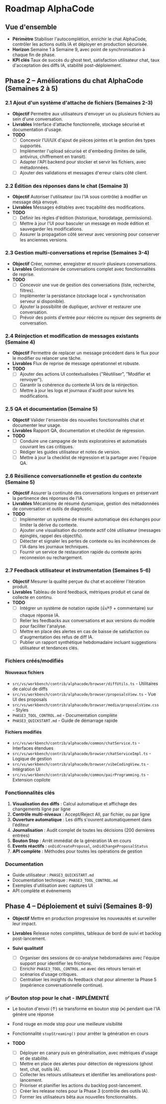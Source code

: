 # Roadmap AlphaCode

## Vue d'ensemble
- **Périmètre** Stabiliser l'autocomplétion, enrichir le chat AlphaCode, contrôler les actions outils IA et déployer en production sécurisée.
- **Horizon** Semaine 1 à Semaine 9, avec point de synchronisation à chaque fin de phase.
- **KPI clés** Taux de succès du ghost text, satisfaction utilisateur chat, taux d'acceptation des diffs IA, stabilité post-déploiement.


## Phase 2 – Améliorations du chat AlphaCode (Semaines 2 à 5)

### 2.1 Ajout d'un système d'attache de fichiers (Semaines 2-3)
- **Objectif** Permettre aux utilisateurs d'envoyer un ou plusieurs fichiers au sein d'une conversation.
- **Livrables** Interface d'attache fonctionnelle, stockage sécurisé et documentation d'usage.
- **TODO**
  - [ ] Concevoir l'UI/UX d'ajout de pièces jointes et la gestion des types supportés.
  - [ ] Implémenter l'upload sécurisé et d'embeding (limites de taille, antivirus, chiffrement en transit).
  - [ ] Adapter l'API backend pour stocker et servir les fichiers, avec métadonnées.
  - [ ] Ajouter des validations et messages d'erreur clairs côté client.

### 2.2 Édition des réponses dans le chat (Semaine 3)
- **Objectif** Autoriser l'utilisateur (ou l'IA sous contrôle) à modifier un message déjà envoyé.
- **Livrables** Messages éditables avec traçabilité des modifications.
- **TODO**
  - [ ] Définir les règles d'édition (historique, horodatage, permissions).
  - [ ] Mettre à jour l'UI pour basculer un message en mode édition et sauvegarder les modifications.
  - [ ] Assurer la propagation côté serveur avec versioning pour conserver les anciennes versions.

### 2.3 Gestion multi-conversations et reprise (Semaines 3-4)
- **Objectif** Créer, nommer, enregistrer et rouvrir plusieurs conversations.
- **Livrables** Gestionnaire de conversations complet avec fonctionnalités de reprise.
- **TODO**
  - [ ] Concevoir une vue de gestion des conversations (liste, recherche, filtres).
  - [ ] Implémenter la persistance (stockage local + synchronisation serveur si disponible).
  - [ ] Ajouter la possibilité de dupliquer, archiver et restaurer une conversation.
  - [ ] Prévoir des points d'entrée pour réécrire ou rejouer des segments de conversation.

### 2.4 Réinjection et modification de messages existants (Semaine 4)
- **Objectif** Permettre de replacer un message précédent dans le flux pour le modifier ou relancer une tâche.
- **Livrables** Flux de reprise de message opérationnel et robuste.
- **TODO**
  - [ ] Ajouter des actions UI contextualisées ("Réutiliser", "Modifier et renvoyer").
  - [ ] Garantir la cohérence du contexte IA lors de la réinjection.
  - [ ] Mettre à jour les logs et journaux d'audit pour suivre les modifications.

### 2.5 QA et documentation (Semaine 5)
- **Objectif** Valider l'ensemble des nouvelles fonctionnalités chat et documenter leur usage.
- **Livrables** Rapport QA, documentation et checklist de régression.
- **TODO**
  - [ ] Conduire une campagne de tests exploratoires et automatisés couvrant les cas critiques.
  - [ ] Rédiger les guides utilisateur et notes de version.
  - [ ] Mettre à jour la checklist de régression et la partager avec l'équipe QA.

### 2.6 Résilience conversationnelle et gestion du contexte (Semaine 5)
- **Objectif** Assurer la continuité des conversations longues en préservant la pertinence des réponses de l'IA.
- **Livrables** Mécanisme de résumé dynamique, gestion des métadonnées de conversation et outils de diagnostic.
- **TODO**
  - [ ] Implémenter un système de résumé automatique des échanges pour limiter la dérive du contexte.
  - [ ] Ajouter une visualisation du contexte actif côté utilisateur (messages épinglés, rappel des objectifs).
  - [ ] Détecter et signaler les pertes de contexte ou les incohérences de l'IA dans les journaux techniques.
  - [ ] Fournir un service de restauration rapide du contexte après reconnexion ou rechargement.

### 2.7 Feedback utilisateur et instrumentation (Semaines 5-6)
- **Objectif** Mesurer la qualité perçue du chat et accélérer l'itération produit.
- **Livrables** Tableau de bord feedback, métriques produit et canal de collecte en continu.
- **TODO**
  - [ ] Intégrer un système de notation rapide (👍/👎 + commentaire) sur chaque réponse IA.
  - [ ] Relier les feedbacks aux conversations et aux versions du modèle pour faciliter l'analyse.
  - [ ] Mettre en place des alertes en cas de baisse de satisfaction ou d'augmentation des refus de diff IA.
  - [ ] Publier un rapport synthétique hebdomadaire incluant suggestions utilisateur et tendances clés.

### Fichiers créés/modifiés

#### Nouveaux fichiers
- `src/vs/workbench/contrib/alphacode/browser/diffUtils.ts` - Utilitaires de calcul de diffs
- `src/vs/workbench/contrib/alphacode/browser/proposalsView.ts` - Vue UI des proposals
- `src/vs/workbench/contrib/alphacode/browser/media/proposalsView.css` - Styles
- `PHASE3_TOOL_CONTROL.md` - Documentation complète
- `PHASE3_QUICKSTART.md` - Guide de démarrage rapide

#### Fichiers modifiés
- `src/vs/workbench/contrib/alphacode/common/chatService.ts` - Interfaces étendues
- `src/vs/workbench/contrib/alphacode/browser/chatServiceImpl.ts` - Logique de gestion
- `src/vs/workbench/contrib/alphacode/browser/vibeCodingView.ts` - Intégration UI
- `src/vs/workbench/contrib/alphacode/common/pairProgramming.ts` - Extension copilote

### Fonctionnalités clés
1. **Visualisation des diffs** : Calcul automatique et affichage des changements ligne par ligne
2. **Contrôle multi-niveaux** : Accept/Reject All, par fichier, ou par ligne
3. **Ouverture automatique** : Les diffs s'ouvrent automatiquement dans l'éditeur
4. **Journalisation** : Audit complet de toutes les décisions (200 dernières entrées)
5. **Bouton Stop** : Arrêt immédiat de la génération IA en cours
6. **Events réactifs** : `onDidCreateProposal`, `onDidChangeProposalStatus`
7. **API complète** : Méthodes pour toutes les opérations de gestion

### Documentation
- Guide utilisateur : `PHASE3_QUICKSTART.md`
- Documentation technique : `PHASE3_TOOL_CONTROL.md`
- Exemples d'utilisation avec captures UI
- API complète et événements

## Phase 4 – Déploiement et suivi (Semaines 8-9)
- **Objectif** Mettre en production progressive les nouveautés et surveiller leur impact.
- **Livrables** Release notes complètes, tableaux de bord de suivi et backlog post-lancement.

- **Suivi qualitatif**
  - [ ] Organiser des sessions de co-analyse hebdomadaires avec l'équipe support pour identifier les frictions.
  - [ ] Enrichir `PHASE3_TOOL_CONTROL.md` avec des retours terrain et scénarios d'usage critiques.
  - [ ] Centraliser les insights du feedback chat pour alimenter la Phase 5 (expérience conversationnelle continue).

### ✅ Bouton stop pour le chat - IMPLÉMENTÉ
- Le bouton d'envoi (↑) se transforme en bouton stop (⏸) pendant que l'IA génère une réponse
- Fond rouge en mode stop pour une meilleure visibilité
- Fonctionnalité `stopStreaming()` pour arrêter la génération en cours

- **TODO**
  - [ ] Déployer en canary puis en généralisation, avec métriques d'usage et de stabilité.
  - [ ] Mettre en place des alertes pour détection de régressions (ghost text, chat, outils IA).
  - [ ] Collecter les retours utilisateurs et identifier les améliorations post-lancement.
  - [ ] Prioriser et planifier les actions du backlog post-lancement.
  - [ ] Créer les release notes pour la Phase 3 (contrôle des outils IA).
  - [ ] Former les utilisateurs bêta aux nouvelles fonctionnalités.
